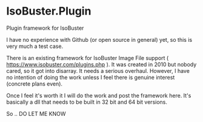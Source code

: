 # IsoBuster.Plugin
Plugin framework for IsoBuster

I have no experience with Github (or open source in general) yet, so this is very much a test case.

There is an existing framework for IsoBuster Image File support ( https://www.isobuster.com/plugins.php ).  It was created in 2010 but nobody cared, so it got into disarray.  It needs a serious overhaul.  However, I have no intention of doing the work unless I feel there is genuine interest (concrete plans even).

Once I feel it's worth it I will do the work and post the framework here.  It's basically a dll that needs to be built in 32 bit and 64 bit versions.

So .. DO LET ME KNOW
